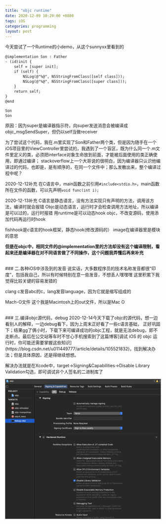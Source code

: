 ```yaml
---
title: "objc runtime"
date: 2020-12-09 10:29:00 +0800
tags: iOS
categories: programming
layout: post
---
```


今天尝试了一个Runtime的小demo，从这个sunnyxx里看到的

```
@implementation Son : Father
- (id)init {
    self = [super init];
    if (self) {
        NSLog(@"%@", NSStringFromClass([self class]));
        NSLog(@"%@", NSStringFromClass([super class]));
    }
    return self;
}
@end
```

```
Son
Son
```
原因：因为super是编译器指示符，向super发送消息会被编译成objc_msgSendSuper，但仍以self当做receiver


为了尝试这个代码，我在.m里实现了Son和Father两个类，但是因为随手在一个iOS项目里的ViewController里尝试的，我遇到了一个盲区，既为什么同一个.m文件里定义的类，必须把interface对象生命放到前面，才能被后面使用的类正确使用，即通过编译；
stackoverflow上一个大哥说的很明白，因为编译器只认识他编译过的代码，也即是，是有顺序的，在同一个文件中；那么发散出来，整个编译过程中呢？

2020-12-12补充
在C语言中，main函数之前引用`#include<stdio.h>`，main函数所在文件的函数，可以先声明`void func(int i);`

2020-12-13补充
C语言是静态语言，没有方法实现只有声明的方法，调用该方法，编译时就会报错
Objc是动态语言，运行时才会检查调用方法地址，所以编译是可以过的，运行时报错
用runtime是可以动态hook objc，不改变源码，使用添加代码再运行时hook

fishhook是c语言的hook框架，静态hook(修改源码的）
image在编译器里是模块的意思

**但是在objc中，相同文件的@implementation里的方法却没有这个编译限制，看起来还是编译器在对不同语言做了不同操作，这个问题我弄懂后再来补充**



<br>
### 二.各种iOS中涉及到的发音
说实话，大多数程序员的技术名称发音都很“印度”，包括我自己，所以有时候特别在意一些发音，不想丢人嘿嘿嘿
这里积累下我觉得比较关键的容易发错的

clang c发音abc的c，lang发音language，因为它就是缩写组成的

Mach-O文件 这个我是Macintosh上的out文件，所以是Mac O


<br>
### 三.编译objc源代码，debug
2020-12-14今天下载了objc的源代码，想一边看别人的解释，一边debug看下，因为上周末正好看了一些c语言基础，
	正好巩固下；结果gg了俩小时，下载下来可编译成功的objc工程，就是无法debug，即不走断点。最后在公交站等车时不甘心手机搜索到了这篇博客[调试 iOS 的 objc 运行时，你可能还需要掌握这些知识](https://blog.csdn.net/u011449777/article/details/105521832)，找到解决办法；但是具体原因，还是得继续想想。

解决办法就是在Xcode中，target->Signing&Capabilities->Disable Library Validation勾选，即可调试非个人签名的二进制库了

![示意图](/assets/xcode-runtime-debug.png)

